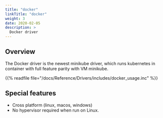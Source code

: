 ```yaml
---
title: "docker"
linkTitle: "docker"
weight: 3
date: 2020-02-05
description: >
  Docker driver 
---
```


## Overview

The Docker driver is the newest minikube driver, which runs kubernetes in container with full feature parity with VM minikube.

{{% readfile file="/docs/Reference/Drivers/includes/docker_usage.inc" %}}


## Special features
- Cross platform (linux, macos, windows)
- No hypervisor required when run on Linux.


